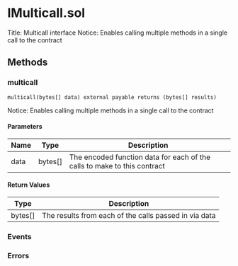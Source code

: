 
# IMulticall.sol
Title: Multicall interface
Notice: Enables calling multiple methods in a single call to the contract

## Methods
### multicall
```solidity
multicall(bytes[] data) external payable returns (bytes[] results)
```
Notice: Enables calling multiple methods in a single call to the contract
#### Parameters

| Name | Type | Description |
|---|---|---|
| data | bytes[] | The encoded function data for each of the calls to make to this contract |

#### Return Values

| Type | Description |
|---|---|
bytes[] | The results from each of the calls passed in via data |


### Events

### Errors

